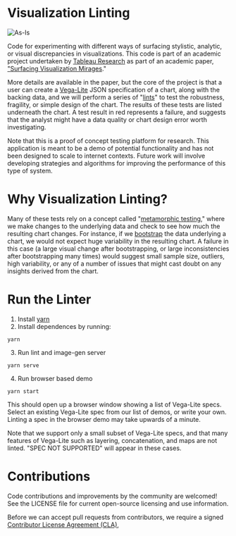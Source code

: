 # Visualization Linting

![As-Is](https://img.shields.io/badge/Support%20Level-As--Is-e8762c.svg)

Code for experimenting with different ways of surfacing stylistic, analytic, or visual discrepancies in visualizations. This code is part of an academic project undertaken by [Tableau Research](http://research.tableau.com) as part of an academic paper, ["Surfacing Visualization Mirages](https://arxiv.org/abs/2001.02316)."

More details are available in the paper, but the core of the project is that a user can create a [Vega-Lite](https://vega.github.io/vega-lite/) JSON specification of a chart, along with the backing data, and we will perform a series of "[lints](https://en.wikipedia.org/wiki/Lint_(software))" to test the robustness, fragility, or simple design of the chart. The results of these tests are listed underneath the chart. A test result in red represents a failure, and suggests that the analyst might have a data quality or chart design error worth investigating.

Note that this is a proof of concept testing platform for research. This application is meant to be a demo of potential functionality and has not been designed to scale to internet contexts. Future work will involve developing strategies and algorithms for improving the performance of this type of system.

# Why Visualization Linting?

 Many of these tests rely on a concept called "[metamorphic testing](https://en.wikipedia.org/wiki/Metamorphic_testing)," where we make changes to the underlying data and check to see how much the resulting chart changes. For instance, if we [bootstrap](https://en.wikipedia.org/wiki/Bootstrapping_(statistics)) the data underlying a chart, we would not expect huge variability in the resulting chart. A failure in this case (a large visual change after bootstrapping, or large inconsistencies after bootstrapping many times) would suggest small sample size, outliers, high variability, or any of a number of issues that might cast doubt on any insights derived from the chart.

# Run the Linter

1. Install [yarn](https://yarnpkg.com/lang/en/)
2. Install dependences by running:

```
yarn
```

3. Run lint and image-gen server

```
yarn serve
```

4. Run browser based demo

```
yarn start
```

This should open up a browser window showing a list of Vega-Lite specs. Select an existing Vega-Lite spec from our list of demos, or write your own. Linting a spec in the browser demo may take upwards of a minute.

Note that we support only a small subset of Vega-Lite specs, and that many features of Vega-Lite such as layering, concatenation, and maps are not linted. "SPEC NOT SUPPORTED" will appear in these cases.

# Contributions

Code contributions and improvements by the community are welcomed!
See the LICENSE file for current open-source licensing and use information.

Before we can accept pull requests from contributors, we require a signed [Contributor License Agreement (CLA)](http://tableau.github.io/contributing.html),
